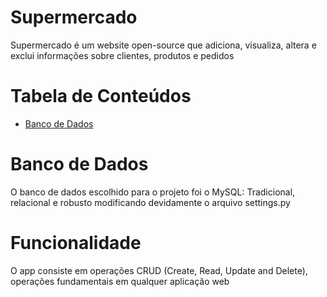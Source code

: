 # Supermercado

Supermercado é um website open-source que adiciona, visualiza, altera e exclui informações sobre clientes, produtos e pedidos

# Tabela de Conteúdos

* [Banco de Dados](banco4.mwb)

# Banco de Dados

O banco de dados escolhido para o projeto foi o MySQL: Tradicional, relacional e robusto modificando devidamente o arquivo settings.py

# Funcionalidade

O app consiste em operações CRUD (Create, Read, Update and Delete), operações fundamentais em qualquer aplicação web
